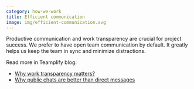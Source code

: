 ```yaml
---
category: how-we-work
title: Efficient communication
image: img/efficient-communication.svg
---
```


Productive communication and work transparency are crucial for project success.
We prefer to have open team communication by default. It greatly helps us keep
the team in sync and minimize distractions.

Read more in Teamplify blog:
- [Why work transparency matters?](https://teamplify.com/blog/why-work-transparency-matters/)
- [Why public chats are better than direct messages](https://teamplify.com/blog/why-public-chats-are-better-than-direct-messages/)
